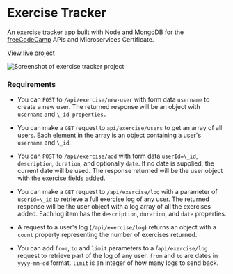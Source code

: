 # Exercise Tracker

An exercise tracker app built with Node and MongoDB for the [freeCodeCamp](https://www.freecodecamp.org/) APIs and Microservices Certificate.

[View live project](https://exercise-tracker.gkhynes.repl.co)

![Screenshot of exercise tracker project](https://res.cloudinary.com/gerhynes/image/upload/q_auto/f_auto/v1613343302/Screenshot_2021-02-14_Exercise_Tracker_Free_Code_Camp_ytit2m.png)

### Requirements

- You can `POST` to `/api/exercise/new-user` with form data `username` to create a new user. The returned response will be an object with `username` and `\_id properties.`

- You can make a `GET` request to `api/exercise/users` to get an array of all users. Each element in the array is an object containing a user's `username` and `\_id`.

- You can `POST` to `/api/exercise/add` with form data `userId=\_id`, `description`, `duration`, and optionally `date`. If no date is supplied, the current date will be used. The response returned will be the user object with the exercise fields added.

- You can make a `GET` request to `/api/exercise/log` with a parameter of `userId=\_id` to retrieve a full exercise log of any user. The returned response will be the user object with a log array of all the exercises added. Each log item has the `description`, `duration`, and `date` properties.

- A request to a user's log (`/api/exercise/log`) returns an object with a `count` property representing the number of exercises returned.

- You can add `from`, `to` and `limit` parameters to a /`api/exercise/log` request to retrieve part of the log of any user. `from` and `to` are dates in `yyyy-mm-dd` format. `limit` is an integer of how many logs to send back.
